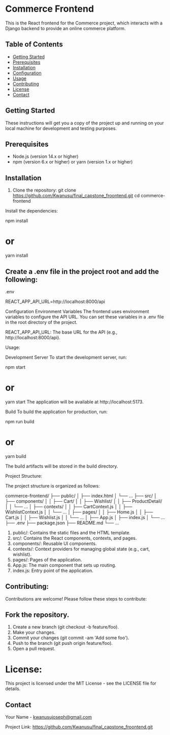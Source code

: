 # Commerce Frontend

This is the React frontend for the Commerce project, which interacts with a Django backend to provide an online commerce platform.

## Table of Contents

- [Getting Started](#getting-started)
- [Prerequisites](#prerequisites)
- [Installation](#installation)
- [Configuration](#configuration)
- [Usage](#usage)
- [Contributing](#contributing)
- [License](#license)
- [Contact](#contact)

## Getting Started

These instructions will get you a copy of the project up and running on your local machine for development and testing purposes.

## Prerequisites

- Node.js (version 14.x or higher)
- npm (version 6.x or higher) or yarn (version 1.x or higher)

## Installation

1. Clone the repository:
   git clone https://github.com/Kwanusu/final_capstone_froontend.git
   cd commerce-frontend

Install the dependencies:

npm install
# or
yarn install

## Create a .env file in the project root and add the following:

.env

REACT_APP_API_URL=http://localhost:8000/api

Configuration
Environment Variables
The frontend uses environment variables to configure the API URL. You can set these variables in a .env file in the root directory of the project.

REACT_APP_API_URL: The base URL for the API (e.g., http://localhost:8000/api).

Usage:

Development Server
To start the development server, run:

npm start
# or
yarn start
The application will be available at http://localhost:5173.

Build
To build the application for production, run:

npm run build
# or
yarn build

The build artifacts will be stored in the build directory.

Project Structure:

The project structure is organized as follows:

commerce-frontend/
├── public/
│   ├── index.html
│   └── ...
├── src/
│   ├── components/
│   │   ├── Cart/
│   │   ├── Wishlist/
│   │   ├── ProductDetail/
│   │   └── ...
│   ├── contexts/
│   │   ├── CartContext.js
│   │   ├── WishlistContext.js
│   │   └── ...
│   ├── pages/
│   │   ├── Home.js
│   │   ├── Cart.js
│   │   ├── Wishlist.js
│   │   └── ...
│   ├── App.js
│   ├── index.js
│   └── ...
├── .env
├── package.json
├── README.md
└── ...
1. public/: Contains the static files and the HTML template.
2. src/: Contains the React components, contexts, and pages.
3. components/: Reusable UI components.
4. contexts/: Context providers for managing global state (e.g., cart, wishlist).
5. pages/: Pages of the application.
6. App.js: The main component that sets up routing.
7. index.js: Entry point of the application.

## Contributing:

Contributions are welcome! Please follow these steps to contribute:

## Fork the repository.
1. Create a new branch (git checkout -b feature/foo).
2. Make your changes.
3. Commit your changes (git commit -am 'Add some foo').
4. Push to the branch (git push origin feature/foo).
5. Open a pull request.

# License:

This project is licensed under the MIT License - see the LICENSE file for details.

## Contact
Your Name - kwanusujoseph@gmail.com

Project Link: https://github.com/Kwanusu/final_capstone_froontend.git
